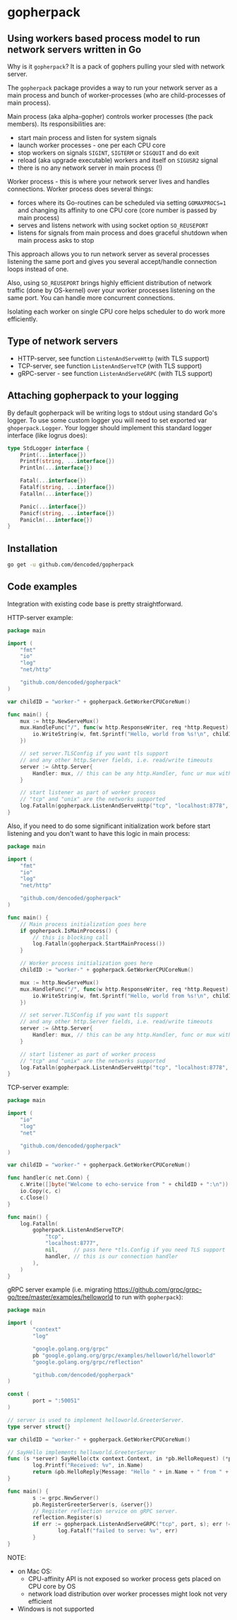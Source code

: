 gopherpack
=======

Using workers based process model to run network servers written in Go
----------------------------------------------------------------------

Why is it `gopherpack`? It is a pack of gophers pulling your sled with network server.

The `gopherpack` package provides a way to run your network server as a main process and bunch of worker-processes (who are child-processes of main process).

Main process (aka alpha-gopher) controls worker processes (the pack members). Its responsibilities are:

- start main process and listen for system signals
- launch worker processes - one per each CPU core
- stop workers on signals `SIGINT`, `SIGTERM` or `SIGQUIT` and do exit
- reload (aka upgrade executable) workers and itself on `SIGUSR2` signal
- there is no any network server in main process (!)

Worker process - this is where your network server lives and handles connections. Worker process does several things:

- forces where its Go-routines can be scheduled via setting `GOMAXPROCS=1` and changing its affinity to one CPU core (core number is passed by main process)
- serves and listens network with using socket option `SO_REUSEPORT`
- listens for signals from main process and does graceful shutdown when main process asks to stop

This approach allows you to run network server as several processes listening the same port and gives you several accept/handle connection loops instead of one.

Also, using `SO_REUSEPORT` brings highly efficient distribution of network traffic (done by OS-kernel) over your worker processes listening on the same port. You can handle more concurrent connections.

Isolating each worker on single CPU core helps scheduler to do work more efficiently.

Type of network servers
-----------------------
- HTTP-server, see function `ListenAndServeHttp` (with TLS support)
- TCP-server, see function `ListenAndServeTCP` (with TLS support)
- gRPC-server - see function `ListenAndServeGRPC` (with TLS support)

Attaching gopherpack to your logging
------------------------------------
By default gopherpack will be writing logs to stdout using standard Go's logger.
To use some custom logger you will need to set exported var `ghoperpack.Logger`. Your logger should implement this standard logger interface (like logrus does):
```go
type StdLogger interface {
	Print(...interface{})
	Printf(string, ...interface{})
	Println(...interface{})

	Fatal(...interface{})
	Fatalf(string, ...interface{})
	Fatalln(...interface{})

	Panic(...interface{})
	Panicf(string, ...interface{})
	Panicln(...interface{})
}
```

Installation
------------
```bash
go get -u github.com/dencoded/gopherpack
```

Code examples
-------------

Integration with existing code base is pretty straightforward.

HTTP-server example:
```go
package main

import (
	"fmt"
	"io"
	"log"
	"net/http"

	"github.com/dencoded/gopherpack"
)

var childID = "worker-" + gopherpack.GetWorkerCPUCoreNum()

func main() {
	mux := http.NewServeMux()
	mux.HandleFunc("/", func(w http.ResponseWriter, req *http.Request) {
		io.WriteString(w, fmt.Sprintf("Hello, world from %s!\n", childID))
	})

	// set server.TLSConfig if you want tls support
	// and any other http.Server fields, i.e. read/write timeouts
	server := &http.Server{
		Handler: mux, // this can be any http.Handler, func ur mux with complex routing
	}

	// start listener as part of worker process
	// "tcp" and "unix" are the networks supported
	log.Fatalln(gopherpack.ListenAndServeHttp("tcp", "localhost:8778", server))
}
```

Also, if you need to do some significant initialization work before start listening and you don't want to have this logic in main process:
```go
package main

import (
	"fmt"
	"io"
	"log"
	"net/http"

	"github.com/dencoded/gopherpack"
)

func main() {
	// Main process initialization goes here
	if gopherpack.IsMainProcess() {
		// this is blocking call
		log.Fatalln(gopherpack.StartMainProcess())
	}

	// Worker process initialization goes here
	childID := "worker-" + gopherpack.GetWorkerCPUCoreNum()

	mux := http.NewServeMux()
	mux.HandleFunc("/", func(w http.ResponseWriter, req *http.Request) {
		io.WriteString(w, fmt.Sprintf("Hello, world from %s!\n", childID))
	})

	// set server.TLSConfig if you want tls support
	// and any other http.Server fields, i.e. read/write timeouts
	server := &http.Server{
		Handler: mux, // this can be any http.Handler, func or mux with complex routing
	}

	// start listener as part of worker process
	// "tcp" and "unix" are the networks supported
	log.Fatalln(gopherpack.ListenAndServeHttp("tcp", "localhost:8778", server))
}
``` 
TCP-server example:
```go
package main

import (
	"io"
	"log"
	"net"

	"github.com/dencoded/gopherpack"
)

var childID = "worker-" + gopherpack.GetWorkerCPUCoreNum()

func handler(c net.Conn) {
	c.Write([]byte("Welcome to echo-service from " + childID + ":\n"))
	io.Copy(c, c)
	c.Close()
}

func main() {
	log.Fatalln(
		gopherpack.ListenAndServeTCP(
			"tcp",
			"localhost:8777",
			nil,     // pass here *tls.Config if you need TLS support
			handler, // this is our connection handler
		),
	)
}
```
gRPC server example (i.e. migrating https://github.com/grpc/grpc-go/tree/master/examples/helloworld to run with `gopherpack`):
```go
package main

import (
        "context"
        "log"

        "google.golang.org/grpc"
        pb "google.golang.org/grpc/examples/helloworld/helloworld"
        "google.golang.org/grpc/reflection"

        "github.com/dencoded/gopherpack"
)

const (
        port = ":50051"
)

// server is used to implement helloworld.GreeterServer.
type server struct{}

var childID = "worker-" + gopherpack.GetWorkerCPUCoreNum()

// SayHello implements helloworld.GreeterServer
func (s *server) SayHello(ctx context.Context, in *pb.HelloRequest) (*pb.HelloReply, error) {
        log.Printf("Received: %v", in.Name)
        return &pb.HelloReply{Message: "Hello " + in.Name + " from " + childID}, nil
}

func main() {
        s := grpc.NewServer()
        pb.RegisterGreeterServer(s, &server{})
        // Register reflection service on gRPC server.
        reflection.Register(s)
        if err := gopherpack.ListenAndServeGRPC("tcp", port, s); err != nil {
                log.Fatalf("failed to serve: %v", err)
        }
}
```

NOTE:
- on Mac OS:
  - CPU-affinity API is not exposed so worker process gets placed on CPU core by OS
  - network load distribution over worker processes might look not very efficient
- Windows is not supported